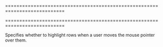 <!--**
/*-------------------------------------------
    Auto-generated file. Do not modify.
-------------------------------------------

**-->
===========================================================================
<!--handmade--><!--/handmade-->
<!--merge--><!--/merge-->
===========================================================================

<!--shortDescription-->
Specifies whether to highlight rows when a user moves the mouse pointer over them.
<!--/shortDescription-->